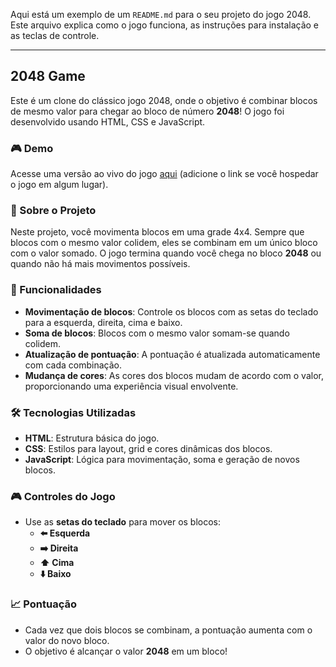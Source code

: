 Aqui está um exemplo de um `README.md` para o seu projeto do jogo 2048. Este arquivo explica como o jogo funciona, as instruções para instalação e as teclas de controle.

---

## 2048 Game

Este é um clone do clássico jogo 2048, onde o objetivo é combinar blocos de mesmo valor para chegar ao bloco de número **2048**! O jogo foi desenvolvido usando HTML, CSS e JavaScript.

### 🎮 Demo

Acesse uma versão ao vivo do jogo [aqui](#https://hanzosasaki.github.io/android2048/) (adicione o link se você hospedar o jogo em algum lugar).

### 📝 Sobre o Projeto

Neste projeto, você movimenta blocos em uma grade 4x4. Sempre que blocos com o mesmo valor colidem, eles se combinam em um único bloco com o valor somado. O jogo termina quando você chega no bloco **2048** ou quando não há mais movimentos possíveis.



### 🚀 Funcionalidades

- **Movimentação de blocos**: Controle os blocos com as setas do teclado para a esquerda, direita, cima e baixo.
- **Soma de blocos**: Blocos com o mesmo valor somam-se quando colidem.
- **Atualização de pontuação**: A pontuação é atualizada automaticamente com cada combinação.
- **Mudança de cores**: As cores dos blocos mudam de acordo com o valor, proporcionando uma experiência visual envolvente.

### 🛠️ Tecnologias Utilizadas

- **HTML**: Estrutura básica do jogo.
- **CSS**: Estilos para layout, grid e cores dinâmicas dos blocos.
- **JavaScript**: Lógica para movimentação, soma e geração de novos blocos.

### 🎮 Controles do Jogo

- Use as **setas do teclado** para mover os blocos:
  - **⬅️ Esquerda**
  - **➡️ Direita**
  - **⬆️ Cima**
  - **⬇️ Baixo**

### 📈 Pontuação

- Cada vez que dois blocos se combinam, a pontuação aumenta com o valor do novo bloco.
- O objetivo é alcançar o valor **2048** em um bloco!






